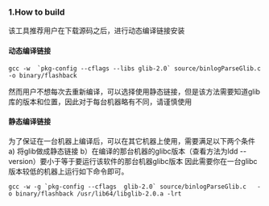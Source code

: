 ### 1.How to build
该工具推荐用户在下载源码之后，进行动态编译链接安装

#### 动态编译链接

```
gcc -w  `pkg-config --cflags --libs glib-2.0` source/binlogParseGlib.c  -o binary/flashback
```
然而用户不想每次去重新编译，可以选择使用静态链接，但是该方法需要知道glib库的版本和位置，因此对于每台机器略有不同，请谨慎使用

#### 静态编译链接
为了保证在一台机器上编译后，可以在其它机器上使用，需要满足以下两个条件
a) 将glib做成静态链接
b）在编译的那台机器的glibc版本（查看方法为ldd --version）要小于等于要运行该软件的那台机器glibc版本
因此需要你在一台glibc版本较低的机器上运行如下命令即可。
```
gcc -w -g `pkg-config --cflags  glib-2.0` source/binlogParseGlib.c   -o binary/flashback /usr/lib64/libglib-2.0.a -lrt
```
